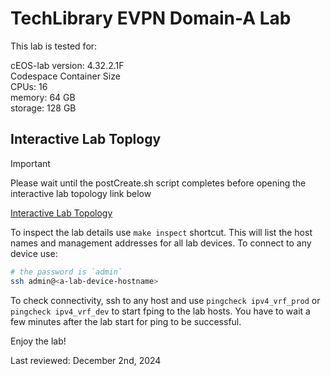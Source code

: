 # TechLibrary EVPN Domain-A Lab

This lab is tested for:  

  cEOS-lab version: 4.32.2.1F  
  Codespace Container Size  
    CPUs: 16  
    memory: 64 GB  
    storage: 128 GB  

## Interactive Lab Toplogy

> [!IMPORTANT]
> Please wait until the postCreate.sh script completes before opening the interactive lab topology link below

[Interactive Lab Topology](https://{{gh.codespace_name}}-8080.{{gh.codespaces_port_forwarding_domain}}/graphite)

To inspect the lab details use `make inspect` shortcut. This will list the host names and management addresses for all lab devices.
To connect to any device use:

```bash
# the password is `admin`
ssh admin@<a-lab-device-hostname>
```

To check connectivity, ssh to any host and use `pingcheck ipv4_vrf_prod` or `pingcheck ipv4_vrf_dev` to start fping to the lab hosts. You have to wait a few minutes after the lab start for ping to be successful.

Enjoy the lab!

Last reviewed: December 2nd, 2024
